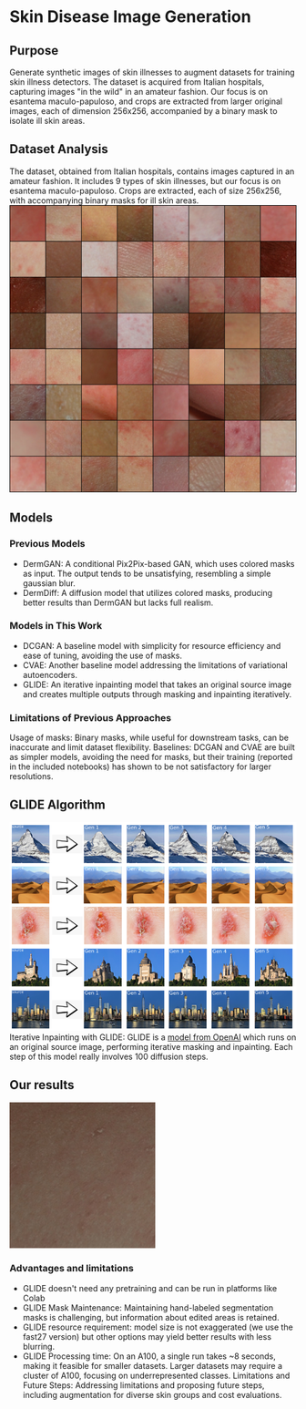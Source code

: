 # Skin Disease Image Generation
## Purpose
Generate synthetic images of skin illnesses to augment datasets for training skin illness detectors. The dataset is acquired from Italian hospitals, capturing images "in the wild" in an amateur fashion. Our focus is on esantema maculo-papuloso, and crops are extracted from larger original images, each of dimension 256x256, accompanied by a binary mask to isolate ill skin areas.

## Dataset Analysis
The dataset, obtained from Italian hospitals, contains images captured in an amateur fashion. It includes 9 types of skin illnesses, but our focus is on esantema maculo-papuloso. Crops are extracted, each of size 256x256, with accompanying binary masks for ill skin areas.
![Dataset Crops](./other/real_imgs.png)

## Models
### Previous Models
- DermGAN: A conditional Pix2Pix-based GAN, which uses colored masks as input. The output tends to be unsatisfying, resembling a simple gaussian blur.
- DermDiff: A diffusion model that utilizes colored masks, producing better results than DermGAN but lacks full realism.

### Models in This Work
- DCGAN: A baseline model with simplicity for resource efficiency and ease of tuning, avoiding the use of masks.
- CVAE: Another baseline model addressing the limitations of variational autoencoders.
- GLIDE: An iterative inpainting model that takes an original source image and creates multiple outputs through masking and inpainting iteratively.

### Limitations of Previous Approaches
Usage of masks: Binary masks, while useful for downstream tasks, can be inaccurate and limit dataset flexibility.
Baselines: DCGAN and CVAE are built as simpler models, avoiding the need for masks, but their training (reported in the included notebooks) has shown to be not satisfactory for larger resolutions.

## GLIDE Algorithm
![Glide algorithm inpainting examples](./other/glide_examples.png)
Iterative Inpainting with GLIDE: GLIDE is a [model from OpenAI](https://github.com/openai/glide-text2im) which runs on an original source image, performing iterative masking and inpainting. Each step of this model really involves 100 diffusion steps.

## Our results
![Glide results inpainting steps animation](./other/glide_output_animation.gif)

### Advantages and limitations
- GLIDE doesn't need any pretraining and can be run in platforms like Colab
- GLIDE Mask Maintenance: Maintaining hand-labeled segmentation masks is challenging, but information about edited areas is retained.
- GLIDE resource requirement: model size is not exaggerated (we use the fast27 version) but other options may yield better results with less blurring.
- GLIDE Processing time: On an A100, a single run takes ~8 seconds, making it feasible for smaller datasets. Larger datasets may require a cluster of A100, focusing on underrepresented classes.
Limitations and Future Steps: Addressing limitations and proposing future steps, including augmentation for diverse skin groups and cost evaluations.
